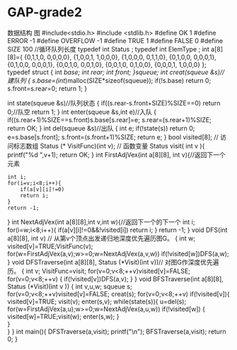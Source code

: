 # GAP-grade2
数据结构 图
 #include<stdio.h>
#include <stdlib.h>
#define  OK   1
#define  ERROR   -1
#define  OVERFLOW   -1
#define TRUE 1
#define FALSE 0
#define SIZE 100 //循环队列长度
typedef  int  Status ;
typedef  int  ElemType ; 
int a[8][8]={
	{0,1,1,0,  0,0,0,0},
	{1,0,0,1,  1,0,0,0},
	{1,0,0,0,  0,1,1,0},
	{0,1,0,0,  0,0,0,1},
	{0,1,0,0,  0,0,0,1},
	{0,0,1,0,  0,0,1,0},
	{0,0,1,0,  0,1,0,0},
	{0,0,0,1,  1,0,0,0}
};
typedef struct
{
	int *base;
	int rear;
	int front;
}squeue;
int creat(squeue &s)// 建队列 
{
		s.base=(int*)malloc(SIZE*sizeof(squeue));
			if(!s.base) return 0;
			s.front=s.rear=0;
			return 1;
 } 

int state(squeue &s)//队列状态
{
if((s.rear-s.front+SIZE)%SIZE==0)   return 0;//队空 
return 1; 
}
int enter(squeue &s,int e)//入队 
{
	if((s.rear+1)%SIZE==s.front)s.base[s.rear]=e;
	s.rear=(s.rear+1)%SIZE;
	return OK; 
}
int  del(squeue &s)//出队 
{
int e;
if(!state(s))	return 0;
e=s.base[s.front];
s.front=(s.front+1)%SIZE;
return e;
}
bool visited[8];   // 访问标志数组
Status (* VisitFunc)(int v);    // 函数变量
Status visit( int v ){
	printf("%d ",v+1);
	return OK;
}
int FirstAdjVex(int a[8][8], int v){//返回下一个元素
 
	int i;
	for(i=v;i<8;i++){
		if(a[v][i]!=0)
		return i;
	}			
	return -1;
}
int NextAdjVex(int a[8][8],int v,int w){//返回下一个的下一个 
	int i;
	for(i=w;i<8;i++){
		if(a[v][i]!=0&&!visited[i])
		return i;
	}
	return -1;
}
void DFS(int a[8][8], int v) // 从第v个顶点出发递归地深度优先遍历图G。
 { 
 int w;
 visited[v]=TRUE;VisitFunc(v);
 for(w=FirstAdjVex(a,v);w>=0;w=NextAdjVex(a,v,w))
 if(!visited[w])DFS(a,w);
}
void DFSTraverse(int a[8][8], Status (*Visit)(int v))// 对图G作深度优先遍历。
 {  int v;
	VisitFunc=visit;
	for(v=0;v<8;++v)visited[v]=FALSE;
	for(v=0;v<8;++v)
	{
		if(!visited[v])DFS(a,v);
	}
}
void BFSTraverse(int a[8][8], Status (*Visit)(int v )) {
	int v,u,w; squeue s;
	for(v=0;v<8;++v)visited[v]=FALSE;
	creat(s);
	for(v=0;v<8;++v)
	if(!visited[v]){
		visited[v]=TRUE;
		visit(v);
		enter(s,v);
		while(state(s)){
			u=del(s);
		 for(w=FirstAdjVex(a,u);w>=0;w=NextAdjVex(a,u,w))
		 if(!visited[w])
		 {
		 	visited[w]=TRUE;visit(w);
		 	enter(s,w);
			 }	
		}		
	}
}
int main(){
	DFSTraverse(a,visit);
	printf("\n");
	BFSTraverse(a,visit);
	return 0;
}

